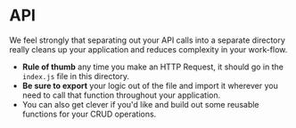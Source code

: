 # API

We feel strongly that separating out your API calls into a separate directory really cleans up your application and reduces complexity in your work-flow.

* **Rule of thumb** any time you make an HTTP Request, it should go in the `index.js` file in this directory.
* **Be sure to export** your logic out of the file and import it wherever you need to call that function throughout your application.
* You can also get clever if you'd like and build out some reusable functions for your CRUD operations.

